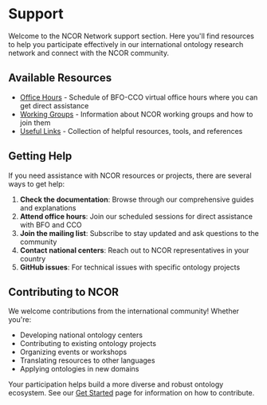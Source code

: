 # Support

Welcome to the NCOR Network support section. Here you'll find resources to help you participate effectively in our international ontology research network and connect with the NCOR community.

## Available Resources

- [Office Hours](office-hours) - Schedule of BFO-CCO virtual office hours where you can get direct assistance
- [Working Groups](docs/events/working-groups.md) - Information about NCOR working groups and how to join them
- [Useful Links](useful-links) - Collection of helpful resources, tools, and references

## Getting Help

If you need assistance with NCOR resources or projects, there are several ways to get help:

1. **Check the documentation**: Browse through our comprehensive guides and explanations
2. **Attend office hours**: Join our scheduled sessions for direct assistance with BFO and CCO
3. **Join the mailing list**: Subscribe to stay updated and ask questions to the community
4. **Contact national centers**: Reach out to NCOR representatives in your country
5. **GitHub issues**: For technical issues with specific ontology projects

## Contributing to NCOR

We welcome contributions from the international community! Whether you're:
- Developing national ontology centers
- Contributing to existing ontology projects
- Organizing events or workshops
- Translating resources to other languages
- Applying ontologies in new domains

Your participation helps build a more diverse and robust ontology ecosystem. See our [Get Started](/docs/get-started) page for information on how to contribute. 
